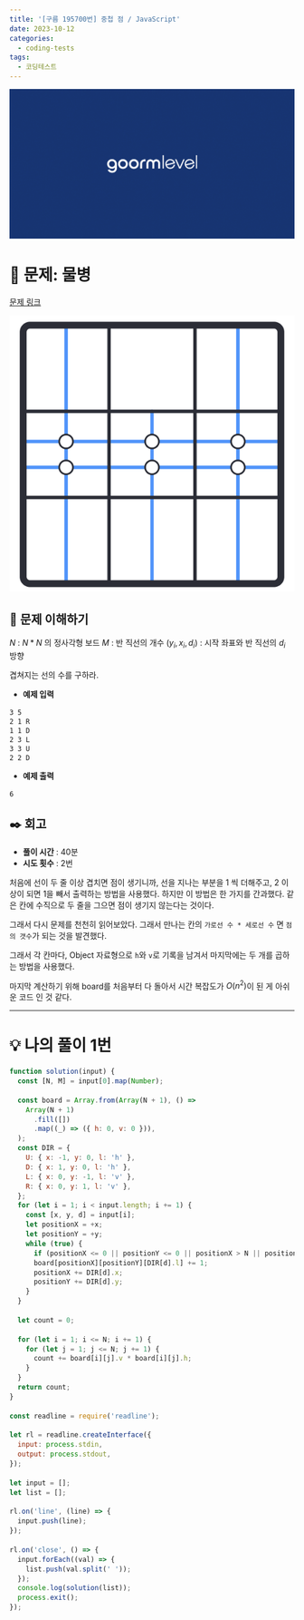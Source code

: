 ```yaml
---
title: '[구름 195700번] 중첩 점 / JavaScript'
date: 2023-10-12
categories:
  - coding-tests
tags:
  - 코딩테스트
---
```


![](images/Pasted%20image%2020231012050100.png)

# 📝 문제: 물병

[문제 링크](https://level.goorm.io/exam/195700/%EC%A4%91%EC%B2%A9-%EC%A0%90/quiz/1)

![](images/Pasted%20image%2020231012050840.png)

## 🎯 문제 이해하기

$N$ : $N*N$ 의 정사각형 보드 $M$ : 반 직선의 개수 $(y_i,x_i,d_i)$ : 시작 좌표와 반 직선의 $d_i$ 방향

겹쳐지는 선의 수를 구하라.

- **예제 입력**

```
3 5
2 1 R
1 1 D
2 3 L
3 3 U
2 2 D
```

- **예제 출력**

```
6
```

## ✒️ 회고

- **풀이 시간** : 40분
- **시도 횟수** : 2번

처음에 선이 두 줄 이상 겹치면 점이 생기니까, 선을 지나는 부분을 1 씩 더해주고, 2 이상이 되면 1을 빼서 출력하는 방법을 사용했다. 하지만 이 방법은 한 가지를 간과했다. 같은 칸에 수직으로 두 줄을 그으면 점이 생기지 않는다는 것이다.

그래서 다시 문제를 천천히 읽어보았다. 그래서 만나는 칸의 `가로선 수 * 세로선 수` 면 `점의 갯수`가 되는 것을 발견했다.

그래서 각 칸마다, Object 자료형으로 `h`와 `v`로 기록을 남겨서 마지막에는 두 개를 곱하는 방법을 사용했다.

마지막 계산하기 위해 board를 처음부터 다 돌아서 시간 복잡도가 $O(n^2)$이 된 게 아쉬운 코드 인 것 같다.

---

# 💡 나의 풀이 1번

```js
function solution(input) {
  const [N, M] = input[0].map(Number);

  const board = Array.from(Array(N + 1), () =>
    Array(N + 1)
      .fill([])
      .map((_) => ({ h: 0, v: 0 })),
  );
  const DIR = {
    U: { x: -1, y: 0, l: 'h' },
    D: { x: 1, y: 0, l: 'h' },
    L: { x: 0, y: -1, l: 'v' },
    R: { x: 0, y: 1, l: 'v' },
  };
  for (let i = 1; i < input.length; i += 1) {
    const [x, y, d] = input[i];
    let positionX = +x;
    let positionY = +y;
    while (true) {
      if (positionX <= 0 || positionY <= 0 || positionX > N || positionY > N) break;
      board[positionX][positionY][DIR[d].l] += 1;
      positionX += DIR[d].x;
      positionY += DIR[d].y;
    }
  }

  let count = 0;

  for (let i = 1; i <= N; i += 1) {
    for (let j = 1; j <= N; j += 1) {
      count += board[i][j].v * board[i][j].h;
    }
  }
  return count;
}

const readline = require('readline');

let rl = readline.createInterface({
  input: process.stdin,
  output: process.stdout,
});

let input = [];
let list = [];

rl.on('line', (line) => {
  input.push(line);
});

rl.on('close', () => {
  input.forEach((val) => {
    list.push(val.split(' '));
  });
  console.log(solution(list));
  process.exit();
});
```
